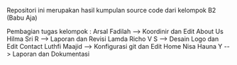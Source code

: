 Repositori ini merupakan hasil kumpulan source code dari kelompok B2 (Babu Aja)

Pembagian tugas kelompok :
Arsal Fadilah --> Koordinir dan Edit About Us
Hilma Sri  R --> Laporan dan Revisi
Lamda Richo V S --> Desain Logo dan Edit Contact
Luthfi Maajid --> Konfigurasi git dan Edit Home
Nisa Hauna Y --> Laporan dan Dokumentasi